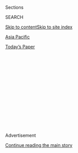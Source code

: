 <div id="app">

<div>

<div>

<div>

<div class="NYTAppHideMasthead css-1q2w90k e1suatyy0">

<div class="section css-ui9rw0 e1suatyy2">

<div class="css-eph4ug er09x8g0">

<div class="css-6n7j50">

</div>

<span class="css-1dv1kvn">Sections</span>

<div class="css-10488qs">

<span class="css-1dv1kvn">SEARCH</span>

</div>

[Skip to content](#site-content)[Skip to site index](#site-index)

</div>

<div id="masthead-section-label" class="css-1wr3we4 eaxe0e00">

[Asia
Pacific](https://www.nytimes.com/section/world/asia)

</div>

<div class="css-10698na e1huz5gh0">

</div>

</div>

<div id="masthead-bar-one" class="section hasLinks css-15hmgas e1csuq9d3">

<div class="css-uqyvli e1csuq9d0">

</div>

<div class="css-1uqjmks e1csuq9d1">

</div>

<div class="css-9e9ivx">

[](https://myaccount.nytimes.com/auth/login?response_type=cookie&client_id=vi)

</div>

<div class="css-1bvtpon e1csuq9d2">

[Today’s
Paper](https://www.nytimes.com/section/todayspaper)

</div>

</div>

</div>

</div>

<div data-aria-hidden="false">

<div id="site-content" data-role="main">

<div>

<div class="css-1aor85t" style="opacity:0.000000001;z-index:-1;visibility:hidden">

<div class="css-1hqnpie">

<div class="css-epjblv">

<span class="css-17xtcya">[Asia
Pacific](/section/world/asia)</span><span class="css-x15j1o">|</span><span class="css-fwqvlz">New
Delhi Streets Turn Into Battleground, Hindus vs.
Muslims</span>

</div>

<div class="css-k008qs">

<div class="css-1iwv8en">

<span class="css-18z7m18"></span>

<div>

</div>

</div>

<span class="css-1n6z4y">https://nyti.ms/2vZMJkK</span>

<div class="css-1705lsu">

<div class="css-4xjgmj">

<div class="css-4skfbu" data-role="toolbar" data-aria-label="Social Media Share buttons, Save button, and Comments Panel with current comment count" data-testid="share-tools">

  - 
  - 
  - 
  - 
    
    <div class="css-6n7j50">
    
    </div>

  - 
  - 

</div>

</div>

</div>

</div>

</div>

</div>

<div id="NYT_TOP_BANNER_REGION" class="css-13pd83m">

</div>

<div id="top-wrapper" class="css-1sy8kpn">

<div id="top-slug" class="css-l9onyx">

Advertisement

</div>

[Continue reading the main
story](#after-top)

<div class="ad top-wrapper" style="text-align:center;height:100%;display:block;min-height:250px">

<div id="top" class="place-ad" data-position="top" data-size-key="top">

</div>

</div>

<div id="after-top">

</div>

</div>

<div>

<div id="sponsor-wrapper" class="css-1hyfx7x">

<div id="sponsor-slug" class="css-19vbshk">

Supported by

</div>

[Continue reading the main
story](#after-sponsor)

<div id="sponsor" class="ad sponsor-wrapper" style="text-align:center;height:100%;display:block">

</div>

<div id="after-sponsor">

</div>

</div>

<div class="css-186x18t">

</div>

<div class="css-1vkm6nb ehdk2mb0">

# New Delhi Streets Turn Into Battleground, Hindus vs. Muslims

</div>

As President Trump toured India’s capital, at least 11 people were
killed in mob violence that upended a working-class neighborhood.

<div class="css-79elbk" data-testid="photoviewer-wrapper">

<div class="css-z3e15g" data-testid="photoviewer-wrapper-hidden">

</div>

<div class="css-1a48zt4 ehw59r15" data-testid="photoviewer-children">

![<span class="css-16f3y1r e13ogyst0" data-aria-hidden="true">The police
patrolling a road on Tuesday night after riots broke out in New
Delhi.</span><span class="css-cnj6d5 e1z0qqy90" itemprop="copyrightHolder"><span class="css-1ly73wi e1tej78p0">Credit...</span><span><span>Atul
Loke for The New York
Times</span></span></span>](https://static01.nyt.com/images/2020/02/25/world/25india-sub/merlin_169520820_c8478583-1c28-4370-9b00-b604d00bf822-articleLarge.jpg?quality=75&auto=webp&disable=upscale)

</div>

</div>

<div class="css-18e8msd">

<div class="css-otjvjh epjyd6m0">

<div class="css-nmf14i ey68jwv0" data-aria-hidden="true">

[![Jeffrey
Gettleman](https://static01.nyt.com/images/2018/10/10/multimedia/author-jeffrey-gettleman/author-jeffrey-gettleman-thumbLarge.png
"Jeffrey Gettleman")](https://www.nytimes.com/by/jeffrey-gettleman)[![Suhasini
Raj](https://static01.nyt.com/images/2019/11/22/reader-center/author-Suhasini-Raj/author-Suhasini-Raj-thumbLarge.png
"Suhasini Raj")](https://www.nytimes.com/by/suhasini-raj)[![Sameer
Yasir](https://static01.nyt.com/images/2019/11/22/reader-center/author-sameer-yasir/author-sameer-yasir-thumbLarge.png
"Sameer Yasir")](https://www.nytimes.com/by/sameer-yasir)

</div>

<div class="css-1baulvz">

By [<span class="css-1baulvz" itemprop="name">Jeffrey
Gettleman</span>](https://www.nytimes.com/by/jeffrey-gettleman),
[<span class="css-1baulvz" itemprop="name">Suhasini
Raj</span>](https://www.nytimes.com/by/suhasini-raj) and
[<span class="css-1baulvz last-byline" itemprop="name">Sameer
Yasir</span>](https://www.nytimes.com/by/sameer-yasir)

</div>

</div>

  - 
    
    <div class="css-ld3wwf e16638kd2">
    
    Published Feb. 25, 2020Updated April 2,
    2020
    
    </div>

  - 
    
    <div class="css-4xjgmj">
    
    <div class="css-pvvomx" data-role="toolbar" data-aria-label="Social Media Share buttons, Save button, and Comments Panel with current comment count" data-testid="share-tools">
    
      - 
      - 
      - 
      - 
        
        <div class="css-6n7j50">
        
        </div>
    
      - 
      - 
    
    </div>
    
    </div>

</div>

</div>

<div class="section meteredContent css-1r7ky0e" name="articleBody" itemprop="articleBody">

<div class="css-1fanzo5 StoryBodyCompanionColumn">

<div class="css-53u6y8">

NEW DELHI — A mob of Hindu men, their foreheads marked by a saffron
stripe, angrily patrolled the streets carrying iron bars, clubs and a
bright blue aluminum baseball bat. They were itching for a fight.

The streets in the New Delhi neighborhood were littered with scraps of
bricks. All shops were closed and almost no women or children were out —
except for two Hindu women brandishing sticks and threatening
journalists.

Gangs of Hindus and Muslims have been clashing in the neighborhood,
Maujpur, and surrounding areas since Sunday, killing at least 11 people,
including a police officer bashed in the head with a rock.

*\[Analysis:*[*Under Modi, India’s press is not so free
anymore*](http://www.nytimes.com/2020/04/02/world/asia/modi-india-press-media.html)*.\]*

While President Trump and his host, Prime Minister Narendra Modi of
India, discussed geopolitics and lunched together in another part of the
capital, thousands of furious residents faced off again, hurling petrol
bombs, attacking vehicles, hospitalizing several journalists and drawing
more and more police officers and paramilitary troops.

</div>

</div>

<div class="css-1fanzo5 StoryBodyCompanionColumn">

<div class="css-53u6y8">

The violence is connected to the continuing protests against [India’s
divisive citizenship
law](https://www.nytimes.com/2019/12/16/world/asia/india-citizenship-protests.html),
but this was the first time that the protests have set off major
bloodshed between Hindus and Muslims. It is an old and dangerous fault
line, and any sign of communal violence raises alarm instantly.

“The situation is volatile and tense,” said Alok Kumar, a senior police
officer. “It’s a mixed neighborhood, and in seconds you can have crowds
of tens of thousands. Even a small thing can lead to violence.”

</div>

</div>

<div class="css-79elbk" data-testid="photoviewer-wrapper">

<div class="css-z3e15g" data-testid="photoviewer-wrapper-hidden">

</div>

<div class="css-1a48zt4 ehw59r15" data-testid="photoviewer-children">

![<span class="css-16f3y1r e13ogyst0" data-aria-hidden="true">Hindus
beat a Muslim man during clashes in New Delhi on
Monday.</span><span class="css-cnj6d5 e1z0qqy90" itemprop="copyrightHolder"><span class="css-1ly73wi e1tej78p0">Credit...</span><span>Danish
Siddiqui/Reuters</span></span>](https://static01.nyt.com/images/2020/02/25/world/25india-1/merlin_169453650_ea1e3120-43c1-4860-97f4-a958bda1b328-articleLarge.jpg?quality=75&auto=webp&disable=upscale)

</div>

</div>

<div class="css-1fanzo5 StoryBodyCompanionColumn">

<div class="css-53u6y8">

In the Muslim quarters, many people felt victimized and accused Mr.
Modi’s government of abandoning them. This is a longstanding
grievance: that Mr. Modi’s governing political party, which is rooted in
a Hindu-nationalist worldview, has taken sides and abetted violent
religious extremists.

Mr. Modi had choreographed Mr. Trump’s visit as a demonstration of
India’s rising stature on the world stage, seeking to turn the page on
months of street protests.

</div>

</div>

<div class="css-1fanzo5 StoryBodyCompanionColumn">

<div class="css-53u6y8">

But d[emonstrations keep breaking
out](https://www.nytimes.com/2020/01/17/world/asia/india-protests-aishe-ghosh.html)
against the citizenship law, which makes it easier for migrants of every
significant South Asian religion except Islam to become Indian citizens.
Hundreds of thousands of Indian Muslims have protested, joined by
students, academics, human rights activists and those worried about the
country’s direction. Many of them say the new law is a grave threat to
India’s traditions as a secular and inclusive nation.

Since last year’s election handed Mr. Modi and his Bharatiya Janata
Party another term in power, many Indians feared a resurgence of
communal violence, sparked by Hindu triumphalism and Muslim desperation.
Until now, however, most of the demonstrations remained
peaceful.

</div>

</div>

<div class="css-79elbk" data-testid="photoviewer-wrapper">

<div class="css-z3e15g" data-testid="photoviewer-wrapper-hidden">

</div>

<div class="css-1a48zt4 ehw59r15" data-testid="photoviewer-children">

<div class="css-1xdhyk6 erfvjey0">

<span class="css-1ly73wi e1tej78p0">Image</span>

<div class="css-zjzyr8">

<div data-testid="lazyimage-container" style="height:253.26666666666665px">

</div>

</div>

</div>

<span class="css-16f3y1r e13ogyst0" data-aria-hidden="true">Smoke rises
from a clash in New Delhi on Monday, where Hindus supporting a new
citizenship law faced off against Muslims opposed to
it.</span><span class="css-cnj6d5 e1z0qqy90" itemprop="copyrightHolder"><span class="css-1ly73wi e1tej78p0">Credit...</span><span>EPA,
via Shutterstock</span></span>

</div>

</div>

<div class="css-1fanzo5 StoryBodyCompanionColumn">

<div class="css-53u6y8">

Maujpur is a working-class neighborhood about a half-hour’s drive from
the center of Delhi. Gray two- and three-story buildings stand along its
roads, housing small factories and many migrant workers.

For the past several weeks, Muslim residents, many of them women, have
been protesting the citizenship law. On Saturday night, [they began to
block a major
road](https://www.firstpost.com/india/jaffrabad-anti-caa-protests-over-500-women-block-road-connecting-seelampur-with-maujpur-and-yamuna-vihar-delhi-metro-shuts-station-8076371.html).

The next day, Kapil Mishra, a local leader from Mr. Modi’s political
party, showed up. He threatened to mobilize a mob to clear out the
protesters. He said he did not want to create trouble while Mr. Trump
was visiting, but he warned the police that as soon as Mr. Trump left
India on Tuesday night, his followers would clear the streets if the
police did not.

Tensions shot up. As Sunday evening approached, gangs of Hindu men and
Muslim men began throwing rocks at each other. This quickly degenerated
into wider violence, with Hindu residents accusing Muslims of attacking
Hindu statues and Muslim residents expressing fear that a Hindu mob was
forming to get them.

</div>

</div>

<div class="css-1fanzo5 StoryBodyCompanionColumn">

<div class="css-53u6y8">

Shoaib Ahmad, a Muslim businessman who makes a living repairing tires,
said his shop was burned down Monday night by a Hindu mob as he stood on
the roof of his house.

“All my dreams were destroyed in those flames,” Mr. Ahmad
said.

</div>

</div>

<div class="css-79elbk" data-testid="photoviewer-wrapper">

<div class="css-z3e15g" data-testid="photoviewer-wrapper-hidden">

</div>

<div class="css-1a48zt4 ehw59r15" data-testid="photoviewer-children">

<div class="css-1xdhyk6 erfvjey0">

<span class="css-1ly73wi e1tej78p0">Image</span>

<div class="css-zjzyr8">

<div data-testid="lazyimage-container" style="height:257.77777777777777px">

</div>

</div>

</div>

<span class="css-16f3y1r e13ogyst0" data-aria-hidden="true">A burned
shop in the Bhajanpura area of New
Delhi.</span><span class="css-cnj6d5 e1z0qqy90" itemprop="copyrightHolder"><span class="css-1ly73wi e1tej78p0">Credit...</span><span>Sajjad
Hussain/Agence France-Presse — Getty Images</span></span>

</div>

</div>

<div class="css-1fanzo5 StoryBodyCompanionColumn">

<div class="css-53u6y8">

What made it even worse, he said, was that police officers encouraged
the mobs to burn down Muslims’ property.

Images circulating on social media showed a group of Hindu men beating a
Muslim man with sticks, leaving him on the ground, curled up in a ball
and covered in blood.Several Muslim residents in Maujpur and adjacent
neighborhoods said that police officers had stood by while they were
attacked. In mob lynchings of Muslims in the recent past in other parts
of India, many people have made similar accusations against officials in
Mr. Modi’s party, saying that the police officers under their command
did not intervene.

India is about 80 percent Hindu and 14 percent Muslim*.*

A stretch of highway between Maujpur’s Hindu neighborhood and a nearby
Muslim-dominated area called Jaffrabad now serves as a no-man’s land. It
is lined by deserted shops, the asphalt marred by burn marks. Few people
dare to walk through here.

Several police officers conceded that they felt more comfortable
deployed in the Hindu crowd that had gathered at one end of the buffer
zone than with the Muslims massed at the other. While the Muslim crowd
hoisted a big Indian flag, the Hindu crowd chanted religious slogans.

</div>

</div>

<div class="css-1fanzo5 StoryBodyCompanionColumn">

<div class="css-53u6y8">

Members of a Hindu mob, armed with crude weapons, begged the police to
let them attack Muslims.

“Give us permission, that’s all you need to do,’’ one mob leader said.
“You just stand by and watch. We will make sure you don’t get hurt.
We’ll settle the score.’’ Then he used a slur to refer to
Muslims.

</div>

</div>

<div class="css-79elbk" data-testid="photoviewer-wrapper">

<div class="css-z3e15g" data-testid="photoviewer-wrapper-hidden">

</div>

<div class="css-1a48zt4 ehw59r15" data-testid="photoviewer-children">

<div class="css-1xdhyk6 erfvjey0">

<span class="css-1ly73wi e1tej78p0">Image</span>

<div class="css-zjzyr8">

<div data-testid="lazyimage-container" style="height:279.0444444444444px">

</div>

</div>

</div>

<span class="css-16f3y1r e13ogyst0" data-aria-hidden="true">A man being
attacked during clashes between Hindu and Muslim mobs on
Monday.</span><span class="css-cnj6d5 e1z0qqy90" itemprop="copyrightHolder"><span class="css-1ly73wi e1tej78p0">Credit...</span><span>Danish
Siddiqui/Reuters</span></span>

</div>

</div>

<div class="css-1fanzo5 StoryBodyCompanionColumn">

<div class="css-53u6y8">

This kind of communal violence has left a lasting mark on Mr. Modi’s
legacy. In 2002, when he was the chief minister of Gujarat State,
[sectarian
riots](https://www.nytimes.com/interactive/2014/04/06/world/asia/modi-gujarat-riots-timeline.html#/#time287_8514)
left more than 1,000 people dead — almost 800 of them Muslims killed by
Hindu mobs.

He and his state government were accused of quietly ordering the police
to stand by as the violence raged. He has denied those accusations, and
in 2012, an investigative panel for the Supreme Court [found no evidence
to charge
him](http://archive.indianexpress.com/news/SIT-report-clears-Modi--61-others/935226).
But until he won the post of prime minister in 2014, he was banned from
entering the United States because of the suspicion hanging over him.

This week, Delhi police officials, who ultimately report to Mr. Modi’s
home minister, Amit Shah, said they were determined to keep the Hindu
and Muslim mobs apart. Mr. Kumar, the police official, said he was
trying to organize a peace march between the two sides, but by nightfall
that was nowhere close to happening. Mr. Shah said [in a
statement](https://pib.gov.in/PressReleaseIframePage.aspx?PRID=1604308#.XlUMyhCxIX8.twitter)
that the violence had been spontaneous, and he appealed for calm.

But the hatred on the streets was heavy. Several Hindu men said they
felt Muslims did not belong in India.

“Why should they?’’ asked Rakesh Sharma, one of the Hindu men who had
taken it upon themselves to chase outsiders from their neighborhood.
“The Muslims have other countries they can go to, like Syria or
Nigeria. They need to get out of India.’’

Many Muslims feared that once Mr. Trump left India, the violence would
get even worse.

“It’s a little quiet because Trump is here,’’ said Mohammed Tahir, a
rickshaw driver. “Their side is scared to give the prime minister a bad
name.’’

</div>

</div>

<div class="css-1fanzo5 StoryBodyCompanionColumn">

<div class="css-53u6y8">

“But as soon as Trump leaves,’’ he said, “they will attack. They want to
uproot us. But we won’t let that happen. We were born here, we live
here, this country is as much ours as theirs — and if we need to, we
will all die here,
together.’’

</div>

</div>

<div class="css-79elbk" data-testid="photoviewer-wrapper">

<div class="css-z3e15g" data-testid="photoviewer-wrapper-hidden">

</div>

<div class="css-1a48zt4 ehw59r15" data-testid="photoviewer-children">

<div class="css-1xdhyk6 erfvjey0">

<span class="css-1ly73wi e1tej78p0">Image</span>

<div class="css-zjzyr8">

<div data-testid="lazyimage-container" style="height:257.77777777777777px">

</div>

</div>

</div>

<span class="css-16f3y1r e13ogyst0" data-aria-hidden="true">A car burns
near the site of clashes between Hindu and Muslim
men.</span><span class="css-cnj6d5 e1z0qqy90" itemprop="copyrightHolder"><span class="css-1ly73wi e1tej78p0">Credit...</span><span>Md
Meharban/Associated Press</span></span>

</div>

</div>

<div>

</div>

</div>

<div>

</div>

<div>

</div>

<div>

</div>

<div>

<div id="bottom-wrapper" class="css-1ede5it">

<div id="bottom-slug" class="css-l9onyx">

Advertisement

</div>

[Continue reading the main
story](#after-bottom)

<div id="bottom" class="ad bottom-wrapper" style="text-align:center;height:100%;display:block;min-height:90px">

</div>

<div id="after-bottom">

</div>

</div>

</div>

</div>

</div>

## Site Index

<div>

</div>

## Site Information Navigation

  - [© <span>2020</span> <span>The New York Times
    Company</span>](https://help.nytimes.com/hc/en-us/articles/115014792127-Copyright-notice)

<!-- end list -->

  - [NYTCo](https://www.nytco.com/)
  - [Contact
    Us](https://help.nytimes.com/hc/en-us/articles/115015385887-Contact-Us)
  - [Work with us](https://www.nytco.com/careers/)
  - [Advertise](https://nytmediakit.com/)
  - [T Brand Studio](http://www.tbrandstudio.com/)
  - [Your Ad
    Choices](https://www.nytimes.com/privacy/cookie-policy#how-do-i-manage-trackers)
  - [Privacy](https://www.nytimes.com/privacy)
  - [Terms of
    Service](https://help.nytimes.com/hc/en-us/articles/115014893428-Terms-of-service)
  - [Terms of
    Sale](https://help.nytimes.com/hc/en-us/articles/115014893968-Terms-of-sale)
  - [Site
    Map](https://spiderbites.nytimes.com)
  - [Help](https://help.nytimes.com/hc/en-us)
  - [Subscriptions](https://www.nytimes.com/subscription?campaignId=37WXW)

</div>

</div>

</div>

</div>
